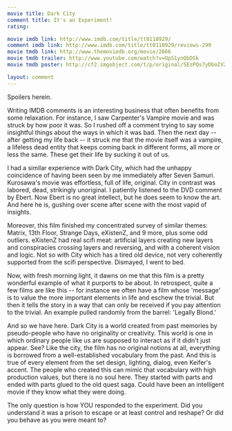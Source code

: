 ```yaml
---
movie title: Dark City
comment title: It's an Experiment!
rating: 

movie imdb link: http://www.imdb.com/title/tt0118929/
comment imdb link: http://www.imdb.com/title/tt0118929/reviews-299
movie tmdb link: http://www.themoviedb.org/movie/2666
movie tmdb trailer: http://www.youtube.com/watch?v=OpS1ynQbDSk
movie tmdb poster: http://cf2.imgobject.com/t/p/original/5EzPQs7yDboIVZJa7Feaw7SioZa.jpg

layout: comment
---
```


Spoilers herein.

Writing IMDB comments is an interesting business that often benefits from some relaxation. For instance, I saw Carpenter's Vampire movie and was struck by how poor it was. So I rushed off a comment trying to say some insightful things about the ways in which it was bad. Then the next day -- after getting my life back -- it struck me that the movie itself was a vampire, a lifeless dead entity that keeps coming back in different forms, all more or less the same. These get their life by sucking it out of us.

I had a similar experience with Dark City, which had the unhappy coincidence of having been seen by me immediately after Seven Samuri. Kurosawa's movie was effortless, full of life, original. City in contrast was labored, dead, strikingly unoriginal. I patiently listened to the DVD comment by Ebert. Now Ebert is no great intellect, but he does seem to know the art. And here he is, gushing over scene after scene with the most vapid of insights.

Moreover, this film finished my concentrated survey of similar themes: Matrix, 13th Floor, Strange Days, eXistenZ, and 9 more, plus some odd outliers. eXistenZ had real scifi meat: artificial layers creating new layers and conspiracies crossing layers and reversing, and with a coherent vision and logic. Not so with City which has a tired old device, not very coherently supported from the scifi perspective. Dismayed, I went to bed.

Now, with fresh morning light, it dawns on me that this film is a pretty wonderful example of what it purports to be about. In retrospect, quite a few films are like this -- for instance we often have a film whose 'message' is to value the more important elements in life and eschew the trivial. But then it tells the story in a way that can only be received if you pay attention to the trivial. An example pulled randomly from the barrel: 'Legally Blond.'

And so we have here. Dark City is a world created from past memories by pseudo-people who have no originality or creativity. This world is one in which ordinary people like us are supposed to interact as if it didn't just appear. See? Like the city, the film has no original notions at all, everything is borrowed from a well-established vocabulary from the past. And this is true of every element from the set design, lighting, dialog, even Keifer's accent. The people who created this can mimic that vocabulary with high production values, but there is no soul here. They started with parts and ended with parts glued to the old quest saga. Could have been an intelligent movie if they know what they were doing.

The only question is how YOU responded to the experiment. Did you understand it was a prison to escape or at least control and reshape? Or did you behave as you were meant to?